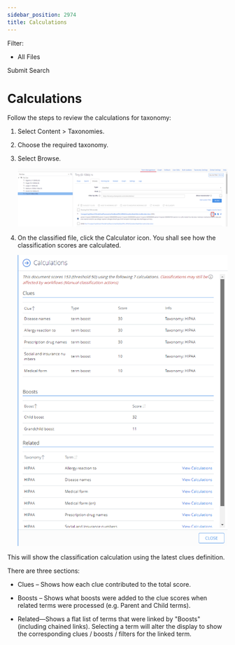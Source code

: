 ```yaml
---
sidebar_position: 2974
title: Calculations
---
```


Filter: 

* All Files

Submit Search

# Calculations

Follow the steps to review the calculations for taxonomy:

1. Select Content > Taxonomies.
2. Choose the required taxonomy.
3. Select Browse.

   ![](../../../../../../static/images/DataClassification_5.7/Content/Resources/Images/Taxonomies/CalculationsCalculatorIcon.png)
4. On the classified file, click the Calculator icon. You shall see how the classification scores are calculated.

   ![](../../../Resources/Images/Calculations.PNG)

This will show the classification calculation using the latest clues definition.

There are three sections:

* Clues – Shows how each clue contributed to the total score.
* Boosts – Shows what boosts were added to the clue scores when related terms were processed (e.g. Parent and Child terms).

* Related—Shows a flat list of terms that were linked by "Boosts" (including chained links). Selecting a term will alter the display to show the corresponding clues / boosts / filters for the linked term.